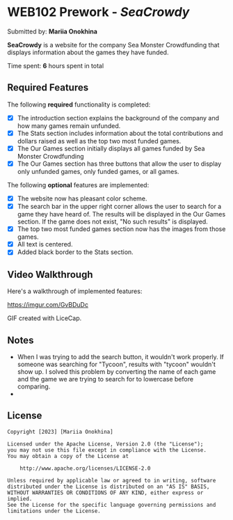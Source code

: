 # WEB102 Prework - *SeaCrowdy*

Submitted by: **Mariia Onokhina**

**SeaCrowdy** is a website for the company Sea Monster Crowdfunding that displays information about the games they have funded.

Time spent: **6** hours spent in total

## Required Features

The following **required** functionality is completed:

* [X] The introduction section explains the background of the company and how many games remain unfunded.
* [X] The Stats section includes information about the total contributions and dollars raised as well as the top two most funded games.
* [X] The Our Games section initially displays all games funded by Sea Monster Crowdfunding
* [X] The Our Games section has three buttons that allow the user to display only unfunded games, only funded games, or all games.

The following **optional** features are implemented:

* [X] The website now has pleasant color scheme.
* [X] The search bar in the upper right corner allows the user to search for a game they have heard of. The results will be displayed in the Our Games section. If the game does not exist, "No such results" is displayed.
* [X] The top two most funded games section now has the images from those games.
* [X] All text is centered.
* [X] Added black border to the Stats section.

## Video Walkthrough

Here's a walkthrough of implemented features:

https://imgur.com/GvBDuDc 

<!-- Replace this with whatever GIF tool you used! -->
GIF created with LiceCap.
<!-- Recommended tools:
[Kap](https://getkap.co/) for macOS
[ScreenToGif](https://www.screentogif.com/) for Windows
[peek](https://github.com/phw/peek) for Linux. -->

## Notes

* When I was trying to add the search button, it wouldn't work properly. If someone was searching for "Tycoon", results with "tycoon" wouldn't show up. I solved this problem by converting the name of each game and the game we are trying to search for to lowercase before comparing.
* 

## License

    Copyright [2023] [Mariia Onokhina]

    Licensed under the Apache License, Version 2.0 (the "License");
    you may not use this file except in compliance with the License.
    You may obtain a copy of the License at

        http://www.apache.org/licenses/LICENSE-2.0

    Unless required by applicable law or agreed to in writing, software
    distributed under the License is distributed on an "AS IS" BASIS,
    WITHOUT WARRANTIES OR CONDITIONS OF ANY KIND, either express or implied.
    See the License for the specific language governing permissions and
    limitations under the License.
